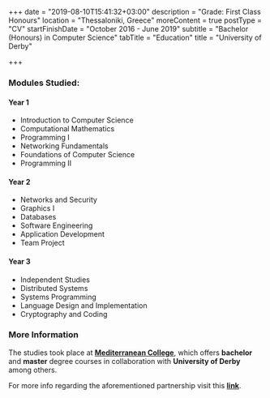 +++
date = "2019-08-10T15:41:32+03:00"
description = "Grade: First Class Honours"
location = "Thessaloniki, Greece"
moreContent = true
postType = "CV"
startFinishDate = "October 2016 - June 2019"
subtitle = "Bachelor (Honours) in Computer Science"
tabTitle = "Education"
title = "University of Derby"

+++
### Modules Studied:

#### Year 1

* Introduction to Computer Science
* Computational Mathematics
* Programming I
* Networking Fundamentals
* Foundations of Computer Science
* Programming II

#### Year 2

* Networks and Security
* Graphics I
* Databases
* Software Engineering
* Application Development
* Team Project

#### Year 3

* Independent Studies
* Distributed Systems
* Systems Programming
* Language Design and Implementation
* Cryptography and Coding

### More Information

The studies took place at [**Mediterranean College**](https://www.medcollege.edu.gr/en/mediterranean-college/our-profile/), which offers **bachelor** and **master** degree courses in collaboration with **University of Derby** among others.

For more info regarding the aforementioned partnership visit this [**link**](https://www.derby.ac.uk/business-services/partnership-opportunities/international-partnerships/mediterranean-college/).